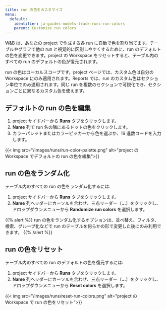 ```yaml
---
title: run の色をカスタマイズ
menu:
  default:
    identifier: ja-guides-models-track-runs-run-colors
    parent: Customize run colors
---
```


W&B は、あなたの project で作成する各 run に自動で色を割り当てます。テーブルやグラフで他の run と視覚的に区別しやすくするために、run のデフォルトの色を変更できます。project の Workspace をリセットすると、テーブル内のすべての run のデフォルトの色が復元されます。

run の色はローカルスコープです。project ページでは、カスタム色は自分の Workspace にのみ適用されます。Reports では、run のカスタム色はセクション単位でのみ適用されます。同じ run を複数のセクションで可視化でき、セクションごとに異なるカスタム色を使えます。

## デフォルトの run の色を編集

1. project サイドバーから **Runs** タブをクリックします。
2. **Name** 列で run 名の隣にあるドットの色をクリックします。
3. カラーパレットまたはカラーピッカーから色を選ぶか、16 進数コードを入力します。

{{< img src="/images/runs/run-color-palette.png" alt="project の Workspace でデフォルトの run の色を編集">}}

## run の色をランダム化

テーブル内のすべての run の色をランダム化するには:

1. project サイドバーから **Runs** タブをクリックします。
2. **Name** 列ヘッダーにカーソルを合わせ、三点リーダー（**...**）をクリックし、ドロップダウンメニューから **Randomize run colors** を選択します。

{{% alert %}}
run の色をランダム化するオプションは、並べ替え、フィルタ、検索、グループ化などで run のテーブルを何らかの形で変更した後にのみ利用できます。
{{% /alert %}}


## run の色をリセット




テーブル内のすべての run のデフォルトの色を復元するには:

1. project サイドバーから **Runs** タブをクリックします。
2. **Name** 列ヘッダーにカーソルを合わせ、三点リーダー（**...**）をクリックし、ドロップダウンメニューから **Reset colors** を選択します。

{{< img src="/images/runs/reset-run-colors.png" alt="project の Workspace で run の色をリセット">}}